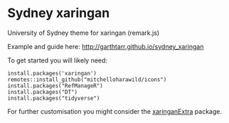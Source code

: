 # Sydney xaringan

University of Sydney theme for xaringan (remark.js)

Example and guide here: http://garthtarr.github.io/sydney_xaringan

To get started you will likely need:

```
install.packages('xaringan')
remotes::install_github("mitchelloharawild/icons")
install.packages("RefManageR")
install.packages("DT")
install.packages("tidyverse")
```

For further customisation you might consider the [xaringanExtra](https://github.com/gadenbuie/xaringanExtra) package.
